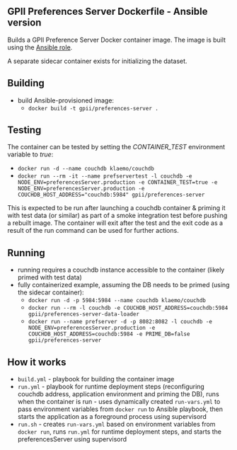 ## GPII Preferences Server Dockerfile - Ansible version

Builds a GPII Preference Server Docker container image. The image is built using the [Ansible role](https://github.com/gpii-ops/ansible-preferences-server).

A separate sidecar container exists for initializing the dataset.

## Building

- build Ansible-provisioned image:
    - `docker build -t gpii/preferences-server .`

## Testing

The container can be tested by setting the *CONTAINER_TEST* environment variable to *true*:
- `docker run -d --name couchdb klaemo/couchdb`
- `docker run --rm -it --name prefservertest -l couchdb -e NODE_ENV=preferencesServer.production -e CONTAINER_TEST=true -e NODE_ENV=preferencesServer.production -e COUCHDB_HOST_ADDRESS="couchdb:5984" gpii/preferences-server`

This is expected to be run after launching a couchdb container & priming it with test data (or similar) as part of a smoke integration test before pushing a rebuilt image. The container will exit after the test and the exit code as a result of the run command can be used for further actions.

## Running

- running requires a couchdb instance accessible to the container (likely primed with test data)
- fully containerized example, assuming the DB needs to be primed (using the sidecar container):
    - `docker run -d -p 5984:5984 --name couchdb klaemo/couchdb`
    - `docker run --rm -l couchdb -e COUCHDB_HOST_ADDRESS=couchdb:5984 gpii/preferences-server-data-loader`
    - `docker run --name prefserver -d -p 8082:8082 -l couchdb -e NODE_ENV=preferencesServer.production -e COUCHDB_HOST_ADDRESS=couchdb:5984 -e PRIME_DB=false gpii/preferences-server`

## How it works
- `build.yml` - playbook for building the container image
- `run.yml` - playbook for runtime deployment steps (reconfiguring couchdb address, application environment and priming the DB), runs when the container is run - uses dynamically created `run-vars.yml` to pass environment variables from `docker run` to Ansible playbook, then starts the application as a foreground process using supervisord
- `run.sh` - creates `run-vars.yml` based on environment variables from `docker run`, runs `run.yml` for runtime deployment steps, and starts the preferencesServer using supervisord
